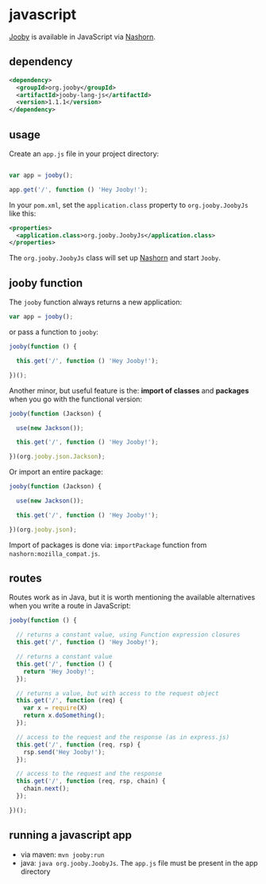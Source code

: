 # javascript

[Jooby](http://jooby.org) is available in JavaScript via [Nashorn](http://openjdk.java.net/projects/nashorn/).

## dependency

```xml
<dependency>
  <groupId>org.jooby</groupId>
  <artifactId>jooby-lang-js</artifactId>
  <version>1.1.1</version>
</dependency>
```

## usage

Create an `app.js` file in your project directory: 

```js

var app = jooby();

app.get('/', function () 'Hey Jooby!');

```

In your `pom.xml`, set the `application.class` property to `org.jooby.JoobyJs` like this:

```xml
<properties>
  <application.class>org.jooby.JoobyJs</application.class>
</properties>
```

The `org.jooby.JoobyJs` class will set up [Nashorn](http://openjdk.java.net/projects/nashorn/) and start `Jooby`.

## jooby function

The ```jooby``` function always returns a new application:

```js
var app = jooby();
```

or pass a function to ```jooby```:

```js
jooby(function () {

  this.get('/', function () 'Hey Jooby!');

})();
```

Another minor, but useful feature is the: **import of classes** and **packages** when you go with the functional version:

```js
jooby(function (Jackson) {

  use(new Jackson());

  this.get('/', function () 'Hey Jooby!');

})(org.jooby.json.Jackson);
```

Or import an entire package:

```js
jooby(function (Jackson) {

  use(new Jackson());

  this.get('/', function () 'Hey Jooby!');

})(org.jooby.json);
```

Import of packages is done via: ```importPackage``` function from ```nashorn:mozilla_compat.js```.

## routes

Routes work as in Java, but it is worth mentioning the available alternatives when you write a route in JavaScript:

```js
jooby(function () {

  // returns a constant value, using Function expression closures
  this.get('/', function () 'Hey Jooby!');

  // returns a constant value
  this.get('/', function () {
    return 'Hey Jooby!';
  });

  // returns a value, but with access to the request object
  this.get('/', function (req) {
    var x = require(X)
    return x.doSomething();
  });

  // access to the request and the response (as in express.js)
  this.get('/', function (req, rsp) {
    rsp.send('Hey Jooby!');
  });

  // access to the request and the response
  this.get('/', function (req, rsp, chain) {
    chain.next();
  });

})();
```

## running a javascript app

* via maven: ```mvn jooby:run```
* java: ```java org.jooby.JoobyJs```. The ```app.js``` file must be present in the app directory
